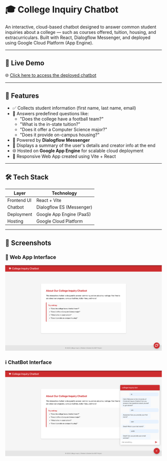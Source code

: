 # 🎓 College Inquiry Chatbot

An interactive, cloud-based chatbot designed to answer common student inquiries about a college — such as courses offered, tuition, housing, and extracurriculars. Built with React, Dialogflow Messenger, and deployed using Google Cloud Platform (App Engine).

---

## 🚀 Live Demo

🌐 [Click here to access the deployed chatbot](https://college-inquiry-bot-hdpb.ue.r.appspot.com/)

---

## 📌 Features

- ✅ Collects student information (first name, last name, email)
- 💬 Answers predefined questions like:
  - "Does the college have a football team?"
  - "What is the in-state tuition?"
  - "Does it offer a Computer Science major?"
  - "Does it provide on-campus housing?"
- 🧠 Powered by **Dialogflow Messenger**
- 🧾 Displays a summary of the user's details and creator info at the end
- 🌐 Hosted on **Google App Engine** for scalable cloud deployment
- 🎨 Responsive Web App created using Vite + React

---

## 🛠️ Tech Stack

| Layer         | Technology                |
|---------------|----------------------------|
| Frontend UI   | React + Vite              |
| Chatbot       | Dialogflow ES (Messenger) |
| Deployment    | Google App Engine (PaaS)  |
| Hosting       | Google Cloud Platform     |


---

## 📸 Screenshots

### 🧠 Web App Interface
![Chatbot Screenshot](Screenshots/HomePage-UI.png)

### ℹ️ ChatBot Interface
![Info Panel Screenshot](Screenshots/Chatbot-UI.png)




